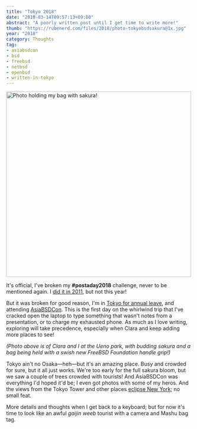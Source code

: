 ```yaml
---
title: "Tokyo 2018"
date: "2018-03-14T09:57:13+09:00"
abstract: "A poorly written post until I get time to write more!"
thumb: "https://rubenerd.com/files/2018/photo-tokyobsdsakura@1x.jpg"
year: "2018"
category: Thoughts
tag:
- asiabsdcon
- bsd
- freebsd
- netbsd
- openbsd
- written-in-tokyo
---
```

<p><img src="https://rubenerd.com/files/2018/photo-tokyobsdsakura@1x.jpg" srcset="https://rubenerd.com/files/2018/photo-tokyobsdsakura@1x.jpg 1x, https://rubenerd.com/files/2018/photo-tokyobsdsakura@2x.jpg 2x" alt="Photo holding my bag with sakura!" style="width:500px" /></p>

It's official, I've broken my **#postaday2018** challenge, never to be mentioned again. I [did it in 2011], but not this year!

But it was broken for good reason, I'm in [Tokyo for annual leave], and attending [AsiaBSDCon]. This is the first day on the whirlwind trip that I've cracked open the laptop to type something that wasn't notes from a presentation, or to charge my exhausted phone. As much as I love writing, exploring will take precedence, especially when Clara and keep adding more places to see!

<p style="font-style:italic">(Photo above is of Clara and I at the Ueno park, with budding sakura and a bag being held with a swish new FreeBSD Foundation handle grip!)</p>

Tokyo ain't no Osaka—heh—but it's an amazing place. Busy and crowded for sure, but it all just works. We're too early for the full sakura bloom, but we saw a couple of trees crowded with tourists! And AsiaBSDCon was everything I'd hoped it'd be; I even got photos with some of my heros. And the views from the Tokyo Tower and other places [eclipse New York]; no small feat.

More details and thoughts when I get back to a keyboard; but for now it's time to look like an awful *gaijin weeb* tourist with a camera and Mashu bag tag.

[did it in 2011]: https://rubenerd.com/tag/postaday2011/
[Tokyo for annual leave]: https://instagram.com/rubenschade "Follow my bad photos on Instagram"
[AsiaBSDCon]: https://2018.asiabsdcon.org/
[eclipse New York]: https://rubenerd.com/live-from-new-york-city/

